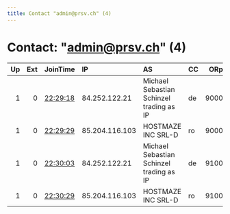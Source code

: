 ```yaml
---
title: Contact "admin@prsv.ch" (4)
---
```


# Contact: "admin@prsv.ch" (4)

|   Up |   Ext | JoinTime                                                                                              | IP             | AS                                       | CC   |   ORp |   Dirp | OS    | Version   | Nickname   |   eFamMembers |
|-----:|------:|:------------------------------------------------------------------------------------------------------|:---------------|:-----------------------------------------|:-----|------:|-------:|:------|:----------|:-----------|--------------:|
|    1 |     0 | [22:29:18](https://nusenu.github.io/OrNetStats/w/relay/76CA8E301191D5B20F307ADA08674A21D4314DF4.html) | 84.252.122.21  | Michael Sebastian Schinzel trading as IP | de   |  9000 |      0 | Linux | 0.4.7.8   | prsv       |            44 |
|    1 |     0 | [22:29:29](https://nusenu.github.io/OrNetStats/w/relay/0D8E135086E35BF8F6D570FB2D3B5FCD73991D8C.html) | 85.204.116.103 | HOSTMAZE INC SRL-D                       | ro   |  9000 |      0 | Linux | 0.4.7.8   | prsv       |            44 |
|    1 |     0 | [22:30:03](https://nusenu.github.io/OrNetStats/w/relay/B9C205F2759EBC0EF7163CC5958E86EA750374C0.html) | 84.252.122.21  | Michael Sebastian Schinzel trading as IP | de   |  9100 |      0 | Linux | 0.4.7.8   | prsv       |            44 |
|    1 |     0 | [22:30:29](https://nusenu.github.io/OrNetStats/w/relay/D14A4010C46C84DD6403040CA8E1E7910A4541BB.html) | 85.204.116.103 | HOSTMAZE INC SRL-D                       | ro   |  9100 |      0 | Linux | 0.4.7.8   | prsv       |            44 |
